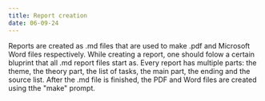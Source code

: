 ```yaml
---
title: Report creation
date: 06-09-24
---
```


Reports are created as .md files that are used to make .pdf and Microsoft Word files respectively. 
While creating a report, one should folow a certain bluprint that all .md report files start as.
Every report has multiple parts: the theme, the theory part, the list of tasks, the main part, the ending and the source list.
After the .md file is finished, the PDF and Word files are created using tthe "make" prompt.
